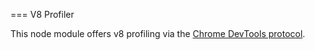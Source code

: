 === V8 Profiler

This node module offers v8 profiling via the [Chrome DevTools protocol](https://chromedevtools.github.io/devtools-protocol/v8/Profiler/). 
